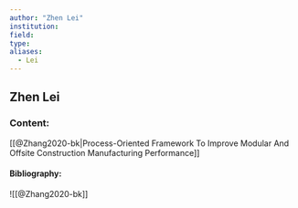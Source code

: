 ```yaml
---
author: "Zhen Lei"
institution:
field:
type:
aliases:
  - Lei
---
```


## Zhen Lei

### Content:
[[@Zhang2020-bk|Process-Oriented Framework To Improve Modular And Offsite Construction Manufacturing Performance]]

#### Bibliography:

![[@Zhang2020-bk]]